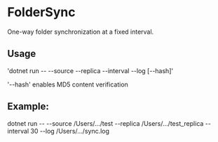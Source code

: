 # FolderSync
One-way folder synchronization at a fixed interval.

## Usage
'dotnet run -- --source <path> --replica <path> --interval <seconds> --log <logfile> [--hash]'

'--hash' enables MD5 content verification

## Example:
dotnet run -- --source /Users/.../test --replica /Users/.../test_replica --interval 30 --log /Users/.../sync.log
